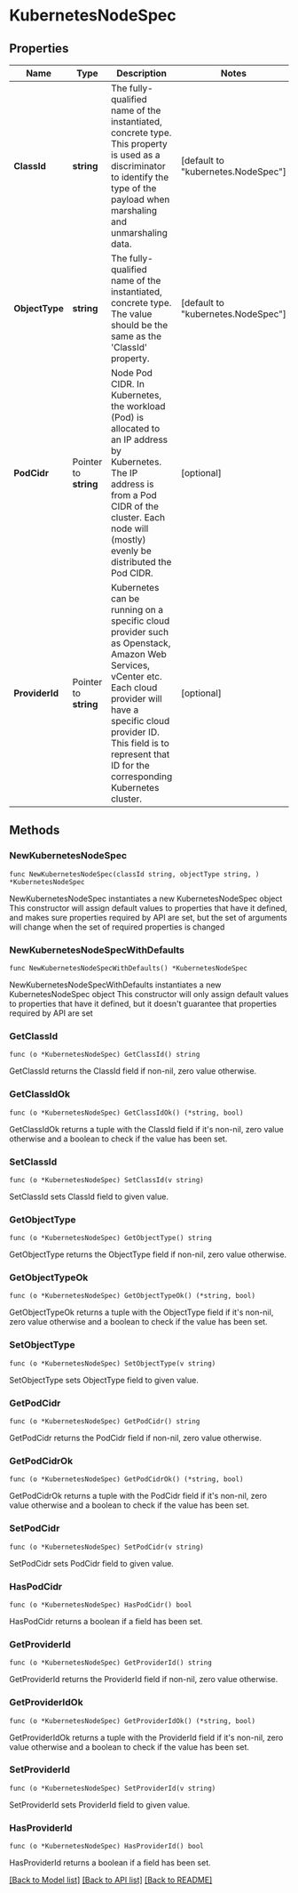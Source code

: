 # KubernetesNodeSpec

## Properties

Name | Type | Description | Notes
------------ | ------------- | ------------- | -------------
**ClassId** | **string** | The fully-qualified name of the instantiated, concrete type. This property is used as a discriminator to identify the type of the payload when marshaling and unmarshaling data. | [default to "kubernetes.NodeSpec"]
**ObjectType** | **string** | The fully-qualified name of the instantiated, concrete type. The value should be the same as the &#39;ClassId&#39; property. | [default to "kubernetes.NodeSpec"]
**PodCidr** | Pointer to **string** | Node Pod CIDR. In Kubernetes, the workload (Pod) is allocated to an IP address by Kubernetes. The IP address is from a Pod CIDR of the cluster. Each node will (mostly) evenly be distributed the Pod CIDR. | [optional] 
**ProviderId** | Pointer to **string** | Kubernetes can be running on a specific cloud provider such as Openstack, Amazon Web Services, vCenter etc. Each cloud provider will have a specific cloud provider ID. This field is to represent that ID for the corresponding Kubernetes cluster. | [optional] 

## Methods

### NewKubernetesNodeSpec

`func NewKubernetesNodeSpec(classId string, objectType string, ) *KubernetesNodeSpec`

NewKubernetesNodeSpec instantiates a new KubernetesNodeSpec object
This constructor will assign default values to properties that have it defined,
and makes sure properties required by API are set, but the set of arguments
will change when the set of required properties is changed

### NewKubernetesNodeSpecWithDefaults

`func NewKubernetesNodeSpecWithDefaults() *KubernetesNodeSpec`

NewKubernetesNodeSpecWithDefaults instantiates a new KubernetesNodeSpec object
This constructor will only assign default values to properties that have it defined,
but it doesn't guarantee that properties required by API are set

### GetClassId

`func (o *KubernetesNodeSpec) GetClassId() string`

GetClassId returns the ClassId field if non-nil, zero value otherwise.

### GetClassIdOk

`func (o *KubernetesNodeSpec) GetClassIdOk() (*string, bool)`

GetClassIdOk returns a tuple with the ClassId field if it's non-nil, zero value otherwise
and a boolean to check if the value has been set.

### SetClassId

`func (o *KubernetesNodeSpec) SetClassId(v string)`

SetClassId sets ClassId field to given value.


### GetObjectType

`func (o *KubernetesNodeSpec) GetObjectType() string`

GetObjectType returns the ObjectType field if non-nil, zero value otherwise.

### GetObjectTypeOk

`func (o *KubernetesNodeSpec) GetObjectTypeOk() (*string, bool)`

GetObjectTypeOk returns a tuple with the ObjectType field if it's non-nil, zero value otherwise
and a boolean to check if the value has been set.

### SetObjectType

`func (o *KubernetesNodeSpec) SetObjectType(v string)`

SetObjectType sets ObjectType field to given value.


### GetPodCidr

`func (o *KubernetesNodeSpec) GetPodCidr() string`

GetPodCidr returns the PodCidr field if non-nil, zero value otherwise.

### GetPodCidrOk

`func (o *KubernetesNodeSpec) GetPodCidrOk() (*string, bool)`

GetPodCidrOk returns a tuple with the PodCidr field if it's non-nil, zero value otherwise
and a boolean to check if the value has been set.

### SetPodCidr

`func (o *KubernetesNodeSpec) SetPodCidr(v string)`

SetPodCidr sets PodCidr field to given value.

### HasPodCidr

`func (o *KubernetesNodeSpec) HasPodCidr() bool`

HasPodCidr returns a boolean if a field has been set.

### GetProviderId

`func (o *KubernetesNodeSpec) GetProviderId() string`

GetProviderId returns the ProviderId field if non-nil, zero value otherwise.

### GetProviderIdOk

`func (o *KubernetesNodeSpec) GetProviderIdOk() (*string, bool)`

GetProviderIdOk returns a tuple with the ProviderId field if it's non-nil, zero value otherwise
and a boolean to check if the value has been set.

### SetProviderId

`func (o *KubernetesNodeSpec) SetProviderId(v string)`

SetProviderId sets ProviderId field to given value.

### HasProviderId

`func (o *KubernetesNodeSpec) HasProviderId() bool`

HasProviderId returns a boolean if a field has been set.


[[Back to Model list]](../README.md#documentation-for-models) [[Back to API list]](../README.md#documentation-for-api-endpoints) [[Back to README]](../README.md)



